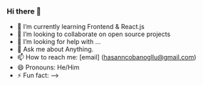 ### Hi there 👋

- 🌱 I’m currently learning Frontend & React.js
- 👯 I’m looking to collaborate on open source projects
- 🤔 I’m looking for help with ...
- 💬 Ask me about Anything.
- 📫 How to reach me: [email] (hasanncobanogllu@gmail.com)
- 😄 Pronouns: He/Him
- ⚡ Fun fact: 
-->
